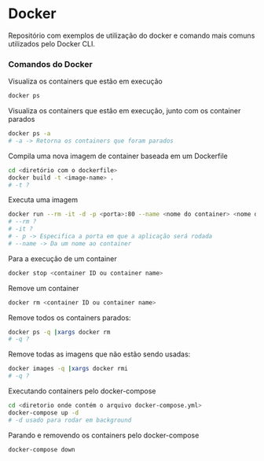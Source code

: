 # Docker
Repositório com exemplos de utilização do docker e comando mais comuns utilizados pelo Docker CLI.



### Comandos do Docker

Visualiza os containers que estão em execução

```bash
docker ps
```

Visualiza os containers que estão em execução, junto com os container parados

```bash
docker ps -a
# -a -> Retorna os containers que foram parados
```

Compila uma nova imagem de container baseada em um Dockerfile

```bash
cd <diretório com o dockerfile>
docker build -t <image-name> .
# -t ?
```

Executa uma imagem 

```bash
docker run --rm -it -d -p <porta>:80 --name <nome do container> <nome da imagem>
# --rm ?
# -it ?
# - p -> Especifica a porta em que a aplicação será rodada
# --name -> Da um nome ao container
```

Para a execução de um container

```bash
docker stop <container ID ou container name>
```

Remove um container

```bash
docker rm <container ID ou container name>
```

Remove todos os containers parados:

```bash
docker ps -q |xargs docker rm
# -q ?
```

Remove todas as imagens que não estão sendo usadas:

```bash
docker images -q |xargs docker rmi
# -q ?
```
Executando containers pelo docker-compose

```bash
cd <diretorio onde contém o arquivo docker-compose.yml>
docker-compose up -d
# -d usado para rodar em background
```

Parando e removendo os containers pelo docker-compose

```bash
docker-compose down
```

